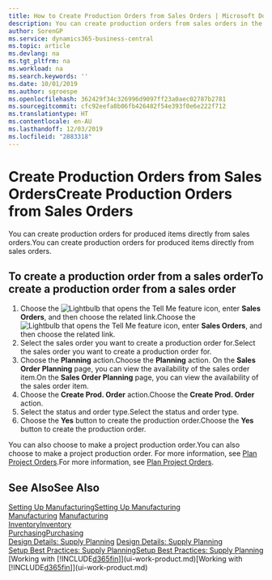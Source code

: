 ```yaml
---
title: How to Create Production Orders from Sales Orders | Microsoft Docs
description: You can create production orders from sales orders in the Sales & Marketing department.
author: SorenGP
ms.service: dynamics365-business-central
ms.topic: article
ms.devlang: na
ms.tgt_pltfrm: na
ms.workload: na
ms.search.keywords: ''
ms.date: 10/01/2019
ms.author: sgroespe
ms.openlocfilehash: 362429f34c326996d9097ff23a0aec02787b2781
ms.sourcegitcommit: cfc92eefa8b06fb426482f54e393f0e6e222f712
ms.translationtype: HT
ms.contentlocale: en-AU
ms.lasthandoff: 12/03/2019
ms.locfileid: "2883318"
---
```

# <a name="create-production-orders-from-sales-orders"></a><span data-ttu-id="23ad5-103">Create Production Orders from Sales Orders</span><span class="sxs-lookup"><span data-stu-id="23ad5-103">Create Production Orders from Sales Orders</span></span>
<span data-ttu-id="23ad5-104">You can create production orders for produced items directly from sales orders.</span><span class="sxs-lookup"><span data-stu-id="23ad5-104">You can create production orders for produced items directly from sales orders.</span></span>  

## <a name="to-create-a-production-order-from-a-sales-order"></a><span data-ttu-id="23ad5-105">To create a production order from a sales order</span><span class="sxs-lookup"><span data-stu-id="23ad5-105">To create a production order from a sales order</span></span>  

1.  <span data-ttu-id="23ad5-106">Choose the ![Lightbulb that opens the Tell Me feature](media/ui-search/search_small.png "Tell me what you want to do") icon, enter **Sales Orders**, and then choose the related link.</span><span class="sxs-lookup"><span data-stu-id="23ad5-106">Choose the ![Lightbulb that opens the Tell Me feature](media/ui-search/search_small.png "Tell me what you want to do") icon, enter **Sales Orders**, and then choose the related link.</span></span>  
2.  <span data-ttu-id="23ad5-107">Select the sales order you want to create a production order for.</span><span class="sxs-lookup"><span data-stu-id="23ad5-107">Select the sales order you want to create a production order for.</span></span>  
3.  <span data-ttu-id="23ad5-108">Choose the **Planning** action.</span><span class="sxs-lookup"><span data-stu-id="23ad5-108">Choose the **Planning** action.</span></span> <span data-ttu-id="23ad5-109">On the **Sales Order Planning** page, you can view the availability of the sales order item.</span><span class="sxs-lookup"><span data-stu-id="23ad5-109">On the **Sales Order Planning** page, you can view the availability of the sales order item.</span></span>  
4.  <span data-ttu-id="23ad5-110">Choose the **Create Prod. Order** action.</span><span class="sxs-lookup"><span data-stu-id="23ad5-110">Choose the **Create Prod. Order** action.</span></span>  
5.  <span data-ttu-id="23ad5-111">Select the status and order type.</span><span class="sxs-lookup"><span data-stu-id="23ad5-111">Select the status and order type.</span></span>  
6.  <span data-ttu-id="23ad5-112">Choose the **Yes** button to create the production order.</span><span class="sxs-lookup"><span data-stu-id="23ad5-112">Choose the **Yes** button to create the production order.</span></span>

<span data-ttu-id="23ad5-113">You can also choose to make a project production order.</span><span class="sxs-lookup"><span data-stu-id="23ad5-113">You can also choose to make a project production order.</span></span> <span data-ttu-id="23ad5-114">For more information, see [Plan Project Orders](production-how-to-plan-project-orders.md).</span><span class="sxs-lookup"><span data-stu-id="23ad5-114">For more information, see [Plan Project Orders](production-how-to-plan-project-orders.md).</span></span>   

## <a name="see-also"></a><span data-ttu-id="23ad5-115">See Also</span><span class="sxs-lookup"><span data-stu-id="23ad5-115">See Also</span></span>  
[<span data-ttu-id="23ad5-116">Setting Up Manufacturing</span><span class="sxs-lookup"><span data-stu-id="23ad5-116">Setting Up Manufacturing</span></span>](production-configure-production-processes.md)  
<span data-ttu-id="23ad5-117">[Manufacturing](production-manage-manufacturing.md)  </span><span class="sxs-lookup"><span data-stu-id="23ad5-117">[Manufacturing](production-manage-manufacturing.md)  </span></span>  
[<span data-ttu-id="23ad5-118">Inventory</span><span class="sxs-lookup"><span data-stu-id="23ad5-118">Inventory</span></span>](inventory-manage-inventory.md)  
[<span data-ttu-id="23ad5-119">Purchasing</span><span class="sxs-lookup"><span data-stu-id="23ad5-119">Purchasing</span></span>](purchasing-manage-purchasing.md)  
<span data-ttu-id="23ad5-120">[Design Details: Supply Planning](design-details-supply-planning.md) </span><span class="sxs-lookup"><span data-stu-id="23ad5-120">[Design Details: Supply Planning](design-details-supply-planning.md) </span></span>  
[<span data-ttu-id="23ad5-121">Setup Best Practices: Supply Planning</span><span class="sxs-lookup"><span data-stu-id="23ad5-121">Setup Best Practices: Supply Planning</span></span>](setup-best-practices-supply-planning.md)  
<span data-ttu-id="23ad5-122">[Working with [!INCLUDE[d365fin](includes/d365fin_md.md)]](ui-work-product.md)</span><span class="sxs-lookup"><span data-stu-id="23ad5-122">[Working with [!INCLUDE[d365fin](includes/d365fin_md.md)]](ui-work-product.md)</span></span>
